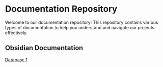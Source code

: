 # Documentation Repository

Welcome to our documentation repository! This repository contains various types of documentation to help you understand and navigate our projects effectively.

## Obsidian Documentation

[Database 1](https://breakfastmatt.github.io/DocumentationRepoTemplate/Obsidian%20Documentation/Databases/Database%202/Database%201)
